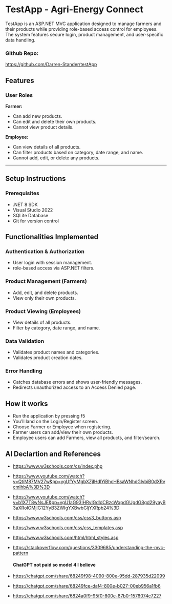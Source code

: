 # TestApp - Agri-Energy Connect

TestApp is an ASP.NET MVC application designed to manage farmers and their products while providing role-based access control for employees. The system features secure login, product management, and user-specific data handling.

### Github Repo:
https://github.com/Darren-Stander/testApp

## Features

### User Roles
 **Farmer:**
   - Can add new products.
   - Can edit and delete their own products.
   - Cannot view product details.

 **Employee:**
   - Can view details of all products.
   - Can filter products based on category, date range, and name.
   - Cannot add, edit, or delete any products.

---

## Setup Instructions

### Prerequisites
- .NET 8 SDK
- Visual Studio 2022
- SQLite Database
- Git for version control

## Functionalities Implemented
### Authentication & Authorization
- User login with session management.
- role-based access via ASP.NET filters.

### Product Management (Farmers)
- Add, edit, and delete products.
- View only their own products.

### Product Viewing (Employees)
- View details of all products.
- Filter by category, date range, and name.

### Data Validation
- Validates product names and categories.
- Validates product creation dates.

### Error Handling
- Catches database errors and shows user-friendly messages.
- Redirects unauthorized access to an Access Denied page.

## How it works
- Run the application by pressing f5
- You’ll land on the Login/Register screen.
- Choose Farmer or Employee when registering.
- Farmer users can add/view their own products.
- Employee users can add Farmers, view all products, and filter/search.

## AI Declartion and References
- https://www.w3schools.com/cs/index.php
- https://www.youtube.com/watch?v=QtiM87MV27w&pp=ygUfYyMgbXZjIHdlYiBhcHBsaWNhdGlvbiB0dXRvcmlhbA%3D%3D
- https://www.youtube.com/watch?v=b1X7T8wNsJE&pp=ygU1aG93IHRvIGdldCBzcWxpdGUgdG8gd29yayB3aXRoIGMjIG12YyB3ZWIgYXBwbGljYXRpb24%3D
- https://www.w3schools.com/css/css3_buttons.asp
- https://www.w3schools.com/css/css_templates.asp
- https://www.w3schools.com/html/html_styles.asp
- https://stackoverflow.com/questions/3309685/understanding-the-mvc-pattern

  #### ChatGPT not paid so model 4 I believe 
- https://chatgpt.com/share/68249f98-4090-800e-95dd-287935d22099
- https://chatgpt.com/share/68249fce-daf4-800e-b027-00eb956a1fb6
- https://chatgpt.com/share/6824a0f9-95f0-800e-87b0-1576074c7227

